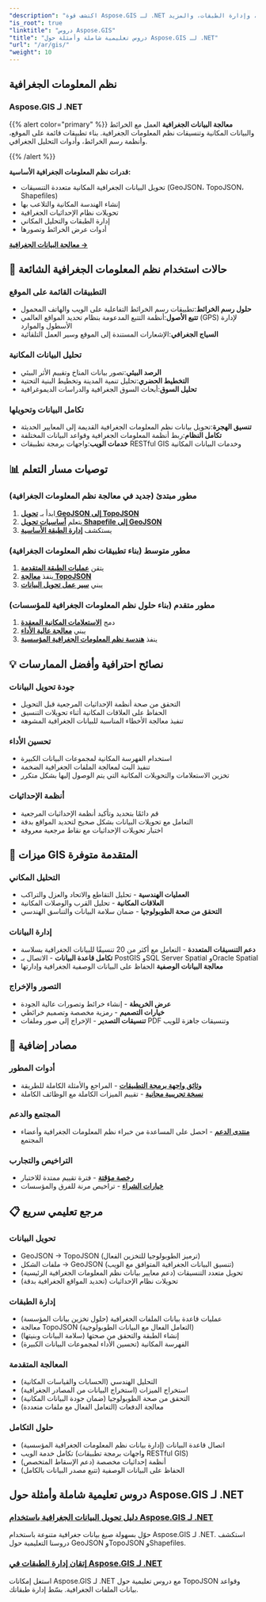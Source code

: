 ```yaml
---
"description": "اكتشف قوة Aspose.GIS لـ .NET من خلال دروس تعليمية شاملة. أتقن تحويل البيانات الجغرافية، وإنشاء الأشكال الهندسية، وتحليلها، وإدارة الطبقات، والمزيد."
"is_root": true
"linktitle": "دروس Aspose.GIS"
"title": "دروس تعليمية شاملة وأمثلة حول Aspose.GIS لـ .NET"
"url": "/ar/gis/"
"weight": 10
---
```


## نظم المعلومات الجغرافية

### Aspose.GIS لـ .NET

{{% alert color="primary" %}}
**معالجة البيانات الجغرافية** العمل مع الخرائط والبيانات المكانية وتنسيقات نظم المعلومات الجغرافية. بناء تطبيقات قائمة على الموقع، وأنظمة رسم الخرائط، وأدوات التحليل الجغرافي.

{{% /alert %}}

**قدرات نظم المعلومات الجغرافية الأساسية:**
- تحويل البيانات الجغرافية المكانية متعددة التنسيقات (GeoJSON، TopoJSON، Shapefiles)
- إنشاء الهندسة المكانية والتلاعب بها
- تحويلات نظام الإحداثيات الجغرافية
- إدارة الطبقات والتحليل المكاني
- أدوات عرض الخرائط وتصورها

**[معالجة البيانات الجغرافية →](./gis/net/)**

## 🎯 حالات استخدام نظم المعلومات الجغرافية الشائعة

### **التطبيقات القائمة على الموقع**
- **حلول رسم الخرائط**:تطبيقات رسم الخرائط التفاعلية على الويب والهاتف المحمول
- **تتبع الأصول**:أنظمة التتبع المدعومة بنظام تحديد المواقع العالمي (GPS) لإدارة الأسطول والموارد
- **السياج الجغرافي**:الإشعارات المستندة إلى الموقع وسير العمل التلقائية

### **تحليل البيانات المكانية**
- **الرصد البيئي**:تصور بيانات المناخ وتقييم الأثر البيئي
- **التخطيط الحضري**:تحليل تنمية المدينة وتخطيط البنية التحتية
- **تحليل السوق**:أبحاث السوق الجغرافية والدراسات الديموغرافية

### **تكامل البيانات وتحويلها**
- **تنسيق الهجرة**:تحويل بيانات نظم المعلومات الجغرافية القديمة إلى المعايير الحديثة
- **تكامل النظام**:ربط أنظمة المعلومات الجغرافية وقواعد البيانات المختلفة
- **خدمات الويب**:واجهات برمجة تطبيقات RESTful GIS وخدمات البيانات المكانية

## 📊 توصيات مسار التعلم

### **مطور مبتدئ** (جديد في معالجة نظم المعلومات الجغرافية)
1. ابدأ بـ **[تحويل GeoJSON إلى TopoJSON](./gis/net/guide-to-geo-data-conversion/converting-geojson-to-topojson/)**
2. يتعلم **[أساسيات تحويل Shapefile إلى GeoJSON](./gis/net/guide-to-geo-data-conversion/converting-shapefile-to-geojson/)**
3. يستكشف **[إدارة الطبقة الأساسية](./gis/net/mastering-layer-management/)**

### **مطور متوسط** (بناء تطبيقات نظم المعلومات الجغرافية)
1. يتقن **[عمليات الطبقة المتقدمة](./gis/net/mastering-layer-management/add-layer-to-file-geo-database/)**
2. ينفذ **[معالجة TopoJSON](./gis/net/mastering-layer-management/working-with-topojson/)**
3. يبني **[سير عمل تحويل البيانات](./gis/net/guide-to-geo-data-conversion/)**

### **مطور متقدم** (بناء حلول نظم المعلومات الجغرافية للمؤسسات)
1. دمج **[الاستعلامات المكانية المعقدة](./gis/net/mastering-layer-management/)**
2. يبني **[معالجة عالية الأداء](./gis/net/guide-to-geo-data-conversion/)**
3. ينفذ **[هندسة نظم المعلومات الجغرافية المؤسسية](./gis/net/)**

## 💡 نصائح احترافية وأفضل الممارسات

### **جودة تحويل البيانات**
- التحقق من صحة أنظمة الإحداثيات المرجعية قبل التحويل
- الحفاظ على العلاقات المكانية أثناء تحويلات التنسيق  
- تنفيذ معالجة الأخطاء المناسبة للبيانات الجغرافية المشوهة

### **تحسين الأداء**
- استخدام الفهرسة المكانية لمجموعات البيانات الكبيرة
- تنفيذ البث لمعالجة الملفات الجغرافية الضخمة
- تخزين الاستعلامات والتحويلات المكانية التي يتم الوصول إليها بشكل متكرر

### **أنظمة الإحداثيات**
- قم دائمًا بتحديد وتأكيد أنظمة الإحداثيات المرجعية
- التعامل مع تحويلات البيانات بشكل صحيح لتحديد المواقع بدقة
- اختبار تحويلات الإحداثيات مع نقاط مرجعية معروفة

## 🔧 ميزات GIS المتقدمة متوفرة

### **التحليل المكاني**
- **العمليات الهندسية** - تحليل التقاطع والاتحاد والعزل والتراكب
- **العلاقات المكانية** - تحليل القرب والوصلات المكانية
- **التحقق من صحة الطوبولوجيا** - ضمان سلامة البيانات والتناسق الهندسي

### **إدارة البيانات**
- **دعم التنسيقات المتعددة** - التعامل مع أكثر من 20 تنسيقًا للبيانات الجغرافية بسلاسة
- **تكامل قاعدة البيانات** - الاتصال بـ PostGIS وSQL Server Spatial وOracle Spatial
- **معالجة البيانات الوصفية** الحفاظ على البيانات الوصفية الجغرافية وإدارتها

### **التصور والإخراج**
- **عرض الخريطة** - إنشاء خرائط وتصورات عالية الجودة
- **خيارات التصميم** - رمزية مخصصة وتصميم خرائطي
- **تنسيقات التصدير** - الإخراج إلى صور وملفات PDF وتنسيقات جاهزة للويب

## 🔗 مصادر إضافية

### **أدوات المطور**
- **[وثائق واجهة برمجة التطبيقات](https://reference.aspose.com/gis/net/)** - المراجع والأمثلة الكاملة للطريقة
- **[نسخة تجريبية مجانية](https://releases.aspose.com/gis/net/)** - تقييم الميزات الكاملة مع الوظائف الكاملة

### **المجتمع والدعم**
- **[منتدى الدعم](https://forum.aspose.com/c/gis/33)** - احصل على المساعدة من خبراء نظم المعلومات الجغرافية وأعضاء المجتمع

### **التراخيص والتجارب**
- **[رخصة مؤقتة](https://purchase.conholdate.com/temporary-license/)** - فترة تقييم ممتدة للاختبار
- **[خيارات الشراء](https://purchase.conholdate.com/buy)** - تراخيص مرنة للفرق والمؤسسات

## 📋 مرجع تعليمي سريع

### **تحويل البيانات**
- GeoJSON → TopoJSON (ترميز الطوبولوجيا للتخزين الفعال)
- ملفات الشكل → GeoJSON (تنسيق البيانات الجغرافية المتوافق مع الويب)
- تحويل متعدد التنسيقات (دعم معايير بيانات نظم المعلومات الجغرافية الرئيسية)
- تحويلات نظام الإحداثيات (تحديد المواقع الجغرافية بدقة)

### **إدارة الطبقات**
- عمليات قاعدة بيانات الملفات الجغرافية (حلول تخزين بيانات المؤسسة)
- معالجة TopoJSON (التعامل الفعال مع البيانات الطوبولوجية)
- إنشاء الطبقة والتحقق من صحتها (سلامة البيانات وبنيتها)
- الفهرسة المكانية (تحسين الأداء لمجموعات البيانات الكبيرة)

### **المعالجة المتقدمة**
- التحليل الهندسي (الحسابات والقياسات المكانية)
- استخراج الميزات (استخراج البيانات من المصادر الجغرافية)
- التحقق من صحة الطوبولوجيا (ضمان جودة البيانات المكانية)
- معالجة الدفعات (التعامل الفعال مع ملفات متعددة)

### **حلول التكامل**
- اتصال قاعدة البيانات (إدارة بيانات نظم المعلومات الجغرافية المؤسسية)
- تكامل خدمة الويب (واجهات برمجة تطبيقات RESTful GIS)
- أنظمة إحداثيات مخصصة (دعم الإسقاط المتخصص)
- الحفاظ على البيانات الوصفية (تتبع مصدر البيانات بالكامل)

## دروس تعليمية شاملة وأمثلة حول Aspose.GIS لـ .NET 
### [دليل تحويل البيانات الجغرافية باستخدام Aspose.GIS لـ .NET](./gis/net/guide-to-geo-data-conversion/)
حوّل بسهولة صيغ بيانات جغرافية متنوعة باستخدام Aspose.GIS لـ .NET. استكشف دروسنا التعليمية حول GeoJSON وTopoJSON وShapefiles.
### [إتقان إدارة الطبقات في Aspose.GIS لـ .NET](./gis/net/mastering-layer-management/)
استغل إمكانات Aspose.GIS لـ .NET مع دروس تعليمية حول TopoJSON وقواعد بيانات الملفات الجغرافية. بسّط إدارة طبقاتك.